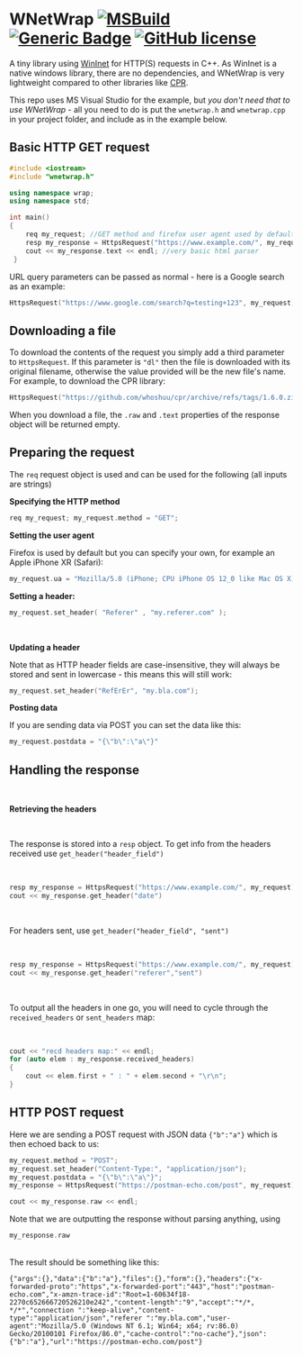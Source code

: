 # WNetWrap  [![MSBuild](https://github.com/hack-tramp/wnetwrap/actions/workflows/msbuild.yml/badge.svg)](https://github.com/hack-tramp/wnetwrap/actions/workflows/msbuild.yml) [![Generic Badge](https://img.shields.io/badge/c%2B%2B-11-blue)](https://github.com/topics/c-plus-plus-11) [![GitHub license](https://img.shields.io/github/license/Naereen/StrapDown.js.svg)](https://github.com/hack-tramp/wnetwrap/blob/main/LICENSE)<br>
  
A tiny library using [WinInet](https://docs.microsoft.com/en-us/windows/win32/wininet/about-wininet) for HTTP(S) requests in C++. As WinInet is a native windows library, there are no dependencies, and WNetWrap is very lightweight compared to other libraries like [CPR](https://github.com/whoshuu/cpr).

This repo uses MS Visual Studio for the example, but *you don't need that to use WNetWrap* - all you need to do is put the `wnetwrap.h` and `wnetwrap.cpp` in your project folder, and include as in the example below.

## Basic HTTP GET request

```c++
#include <iostream>
#include "wnetwrap.h"

using namespace wrap;
using namespace std;

int main()
{
	req my_request; //GET method and firefox user agent used by default
	resp my_response = HttpsRequest("https://www.example.com/", my_request);
	cout << my_response.text << endl; //very basic html parser
 }
  ```
 
URL query parameters can be passed as normal - here is a Google search as an example:

```c++
HttpsRequest("https://www.google.com/search?q=testing+123", my_request);
```


## Downloading a file

To download the contents of the request you simply add a third parameter to `HttpsRequest`. If this parameter is `"dl"` then the file is downloaded with its original filename, otherwise the value provided will be the new file's name. For example, to download the CPR library: <br>
```c++
HttpsRequest("https://github.com/whoshuu/cpr/archive/refs/tags/1.6.0.zip", my_request, "dl");
```
When you download a file, the `.raw` and `.text` properties of the response object will be returned empty.

## Preparing the request

The `req` request object is used and can be used for the following (all inputs are strings)

**Specifying the HTTP method**<br>
```c++ 
req my_request; my_request.method = "GET";
```

**Setting the user agent**
 
Firefox is used by default but you can specify your own, for example an Apple iPhone XR (Safari):<br>
```c++ 
my_request.ua = "Mozilla/5.0 (iPhone; CPU iPhone OS 12_0 like Mac OS X) AppleWebKit/605.1.15 (KHTML, like Gecko) Version/12.0 Mobile/15E148 Safari/604.1";
```


**Setting a header:**<br>
```c++ 
my_request.set_header( "Referer" , "my.referer.com" );
```
<br>

**Updating a header**
 
Note that as HTTP header fields are case-insensitive, they will always be stored and sent in lowercase - this means this will still work:<br>
```c++ 
my_request.set_header("RefErEr", "my.bla.com");
``` 

**Posting data**
 
If you are sending data via POST you can set the data like this:<br>
```c++ 
my_request.postdata = "{\"b\":\"a\"}"
```

## Handling the response
<br>

**Retrieving the headers**

<br>

The response is stored into a `resp` object. To get info from the headers received use `get_header("header_field")`

<br>

```c++
resp my_response = HttpsRequest("https://www.example.com/", my_request);
cout << my_response.get_header("date")
```
<br>

For headers sent, use `get_header("header_field", "sent")`

<br>

```c++
resp my_response = HttpsRequest("https://www.example.com/", my_request);
cout << my_response.get_header("referer","sent")
```
<br>

To output all the headers in one go, you will need to cycle through the `received_headers` or `sent_headers` map:

<br>


```c++ 
cout << "recd headers map:" << endl;
for (auto elem : my_response.received_headers)
{
	cout << elem.first + " : " + elem.second + "\r\n";
}
``` 

## HTTP POST request
Here we are sending a POST request with JSON data `{"b":"a"}` which is then echoed back to us:<br>
```c++ 
my_request.method = "POST";
my_request.set_header("Content-Type:", "application/json");
my_request.postdata = "{\"b\":\"a\"}";
my_response = HttpsRequest("https://postman-echo.com/post", my_request);

cout << my_response.raw << endl;
``` 

Note that we are outputting the response without parsing anything, using 
```c++
my_response.raw
```
<br> The result should be something like this: <br>

```
{"args":{},"data":{"b":"a"},"files":{},"form":{},"headers":{"x-forwarded-proto":"https","x-forwarded-port":"443","host":"postman-echo.com","x-amzn-trace-id":"Root=1-60634f18-2270c652666720526210e242","content-length":"9","accept":"*/*, */*","connection ":"keep-alive","content-type":"application/json","referer ":"my.bla.com","user-agent":"Mozilla/5.0 (Windows NT 6.1; Win64; x64; rv:86.0) Gecko/20100101 Firefox/86.0","cache-control":"no-cache"},"json":{"b":"a"},"url":"https://postman-echo.com/post"}
```

  
